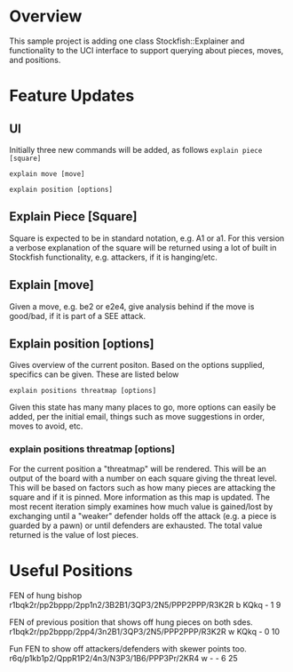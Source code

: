 # Overview

This sample project is adding one class Stockfish::Explainer and functionality
to the UCI interface to support querying about pieces, moves, and positions.

# Feature Updates

## UI

Initially three new commands will be added, as follows
`explain piece [square]`

`explain move [move]`

`explain position [options]`

## Explain Piece [Square]

Square is expected to be in standard notation, e.g. A1 or a1. For this version
a verbose explanation of the square will be returned using a lot of built
in Stockfish functionality, e.g. attackers, if it is hanging/etc.

## Explain [move]

Given a move, e.g. be2 or e2e4, give analysis behind if the move is good/bad,
if it is part of a SEE attack.

## Explain position [options]

Gives overview of the current positon. Based on the options supplied, specifics
can be given. These are listed below

`explain positions threatmap [options]`

Given this state has many many places to go, more options can easily be added,
per the initial email, things such as move suggestions in order, moves to avoid,
etc.

### explain positions threatmap [options]

For the current position a "threatmap" will be rendered. This will be an output
of the board with a number on each square giving the threat level. This will
be based on factors such as how many pieces are attacking the square and if it
is pinned. More information as this map is updated. The most recent iteration
simply examines how much value is gained/lost by exchanging until a "weaker"
defender holds off the attack (e.g. a piece is guarded by a pawn) or until
defenders are exhausted. The total value returned is the value of lost pieces.

# Useful Positions

FEN of hung bishop
r1bqk2r/pp2bppp/2pp1n2/3B2B1/3QP3/2N5/PPP2PPP/R3K2R b KQkq - 1 9

FEN of previous position that shows off hung pieces on both sdes.
r1bqk2r/pp2bppp/2pp4/3n2B1/3QP3/2N5/PPP2PPP/R3K2R w KQkq - 0 10

Fun FEN to show off attackers/defenders with skewer points too.
r6q/p1kb1p2/QppR1P2/4n3/N3P3/1B6/PPP3Pr/2KR4 w - - 6 25
